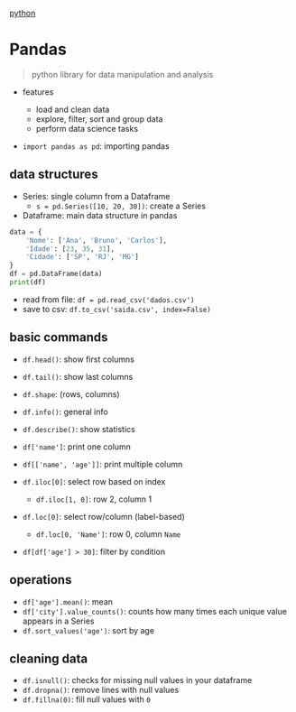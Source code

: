 [python](./python.md)

# Pandas

> python library for data manipulation and analysis

- features
  - load and clean data
  - explore, filter, sort and group data
  - perform data science tasks

- `import pandas as pd`: importing pandas

## data structures

- Series: single column from a Dataframe
  - `s = pd.Series([10, 20, 30])`: create a Series
- Dataframe: main data structure in pandas

```python
data = {
    'Nome': ['Ana', 'Bruno', 'Carlos'],
    'Idade': [23, 35, 31],
    'Cidade': ['SP', 'RJ', 'MG']
}
df = pd.DataFrame(data)
print(df)
```

- read from file: `df = pd.read_csv('dados.csv')`
- save to csv: `df.to_csv('saida.csv', index=False)`

## basic commands

- `df.head()`: show first columns
- `df.tail()`: show last columns
- `df.shape`: (rows, columns)
- `df.info()`: general info
- `df.describe()`: show statistics


- `df['name']`: print one column
- `df[['name', 'age']]`: print multiple column

- `df.iloc[0]`: select row based on index
  - `df.iloc[1, 0]`: row 2, column 1
- `df.loc[0]`: select row/column (label-based)
  - `df.loc[0, 'Name']`: row 0, column `Name`

- `df[df['age'] > 30]`: filter by condition

## operations

- `df['age'].mean()`: mean
- `df['city'].value_counts()`: counts how many times each unique value appears in a Series
- `df.sort_values('age')`: sort by age

## cleaning data

- `df.isnull()`: checks for missing null values in your dataframe
- `df.dropna()`: remove lines with null values
- `df.fillna(0)`: fill null values with `0`

